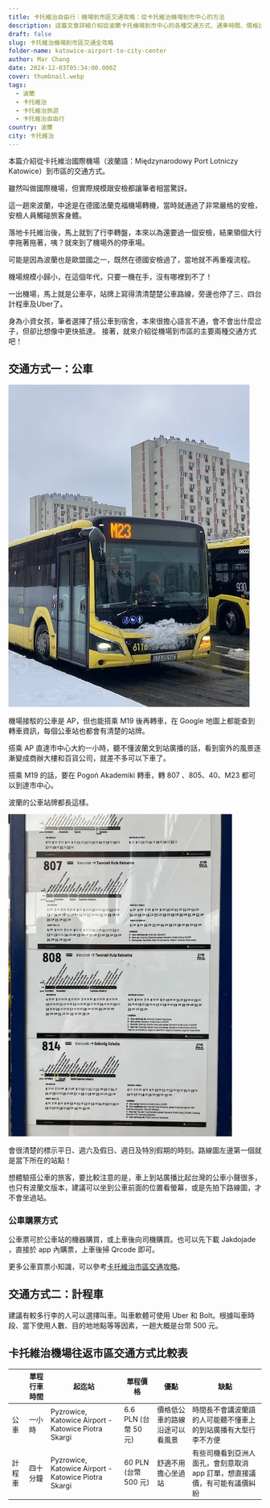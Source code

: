 ```yaml
---
title: 卡托維治自由行｜機場到市區交通攻略：從卡托維治機場到市中心的方法
description: 這篇文章詳細介紹從波蘭卡托機場到市中心的各種交通方式、通車時間、價格比較、優缺點等實用資訊。
draft: false
slug: 卡托維治機場到市區交通全攻略
folder-name: katowice-airport-to-city-center
author: Mar Chang
date: 2024-12-03T05:34:00.000Z
cover: thumbnail.webp
tags:
  - 波蘭
  - 卡托維治
  - 卡托維治旅遊
  - 卡托維治自由行
country: 波蘭
city: 卡托維治
---
```


<!--![](image-1.webp)-->

本篇介紹從卡托維治國際機場（波蘭語：Międzynarodowy Port Lotniczy Katowice）到市區的交通方式。

雖然叫做國際機場，但實際規模跟安檢都讓筆者相當驚訝。

這一趟來波蘭，中途是在德國法蘭克福機場轉機，當時就通過了非常嚴格的安檢，安檢人員觸碰旅客身體。

落地卡托維治後，馬上就到了行李轉盤，本來以為還要過一個安檢，結果領個大行李拖著拖著，咦？就來到了機場外的停車場。

可能是因為波蘭也是歐盟國之一，既然在德國安檢過了，當地就不再重複流程。

機場規模小歸小，在這個年代，只要一機在手，沒有哪裡到不了！

一出機場，馬上就是公車亭，站牌上寫得清清楚楚公車路線，旁邊也停了三、四台計程車及Uber了。

身為小資女孩，筆者選擇了搭公車到宿舍，本來很擔心語言不通，會不會出什麼岔子，但卻比想像中更快抵達。
接著，就來介紹從機場到市區的主要兩種交通方式吧！

## 交通方式一：公車

![](image-2.webp)

機場接駁的公車是 AP，但也能搭乘 M19 後再轉車，在 Google 地圖上都能查到轉車資訊，每個公車站也都會有清楚的站牌。

搭乘 AP 直達市中心大約一小時，聽不懂波蘭文到站廣播的話，看到窗外的風景逐漸變成商辦大樓和百貨公司，就差不多可以下車了。

搭乘 M19 的話，要在 Pogoń Akademiki 轉車，轉 807 、805、40、M23 都可以到達市中心。

波蘭的公車站牌都長這樣。

![](image-3.webp)

會很清楚的標示平日、週六及假日、週日及特別假期的時刻。路線圖左邊第一個就是當下所在的站點！

想體驗搭公車的旅客，要比較注意的是，車上到站廣播比起台灣的公車小聲很多，也只有波蘭文版本，建議可以坐到公車前面的位置看螢幕，或是先拍下路線圖，才不會坐過站。

### 公車購票方式

公車票可於公車站的機器購買，或上車後向司機購買。也可以先下載 Jakdojade ，直接於 app 內購票，上車後掃 Qrcode 即可。

更多公車買票小知識，可以參考[卡托維治市區交通攻略](https://exittaiwan.com/posts/卡托維治市區交通攻略/)。

## 交通方式二：計程車

建議有較多行李的人可以選擇叫車。叫車軟體可使用 Uber 和 Bolt。根據叫車時段、當下使用人數、目的地地點等等因素，一趟大概是台幣 500 元。

## 卡托維治機場往返市區交通方式比較表

|     | 單程行車時間 | 起迄站                                                  | 單程價格              | 優點              | 缺點                                      |
| --- | ------ | ---------------------------------------------------- | ----------------- | --------------- | --------------------------------------- |
| 公車  | 一小時    | Pyzrowice, Katowice Airport - Katowice Piotra Skargi | 6.6 PLN (台幣 50 元) | 價格低公車的路線沿途可以看風景 | 時間長不會講波蘭語的人可能聽不懂車上的到站廣播有大型行李不方便         |
| 計程車 | 四十分鐘   | Pyzrowice, Katowice Airport - Katowice Piotra Skargi | 60 PLN (台幣 500 元) | 舒適不用擔心坐過站       | 有些司機看到亞洲人面孔，會刻意取消 app 訂單，想直接議價，有可能有議價糾紛 |
